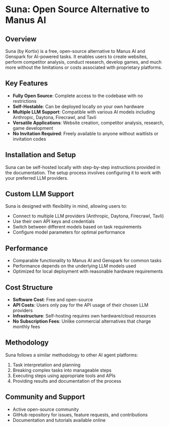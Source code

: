 # Suna: Open Source Alternative to Manus AI

## Overview
Suna (by Kortix) is a free, open-source alternative to Manus AI and Genspark for AI-powered tasks. It enables users to create websites, perform competitor analysis, conduct research, develop games, and much more without the limitations or costs associated with proprietary platforms.

## Key Features
- **Fully Open Source**: Complete access to the codebase with no restrictions
- **Self-Hostable**: Can be deployed locally on your own hardware
- **Multiple LLM Support**: Compatible with various AI models including Anthropic, Daytona, Firecrawl, and Tavli
- **Versatile Applications**: Website creation, competitor analysis, research, game development
- **No Invitation Required**: Freely available to anyone without waitlists or invitation codes

## Installation and Setup
Suna can be self-hosted locally with step-by-step instructions provided in the documentation. The setup process involves configuring it to work with your preferred LLM providers.

## Custom LLM Support
Suna is designed with flexibility in mind, allowing users to:
- Connect to multiple LLM providers (Anthropic, Daytona, Firecrawl, Tavli)
- Use their own API keys and credentials
- Switch between different models based on task requirements
- Configure model parameters for optimal performance

## Performance
- Comparable functionality to Manus AI and Genspark for common tasks
- Performance depends on the underlying LLM models used
- Optimized for local deployment with reasonable hardware requirements

## Cost Structure
- **Software Cost**: Free and open-source
- **API Costs**: Users only pay for the API usage of their chosen LLM providers
- **Infrastructure**: Self-hosting requires own hardware/cloud resources
- **No Subscription Fees**: Unlike commercial alternatives that charge monthly fees

## Methodology
Suna follows a similar methodology to other AI agent platforms:
1. Task interpretation and planning
2. Breaking complex tasks into manageable steps
3. Executing steps using appropriate tools and APIs
4. Providing results and documentation of the process

## Community and Support
- Active open-source community
- GitHub repository for issues, feature requests, and contributions
- Documentation and tutorials available online
